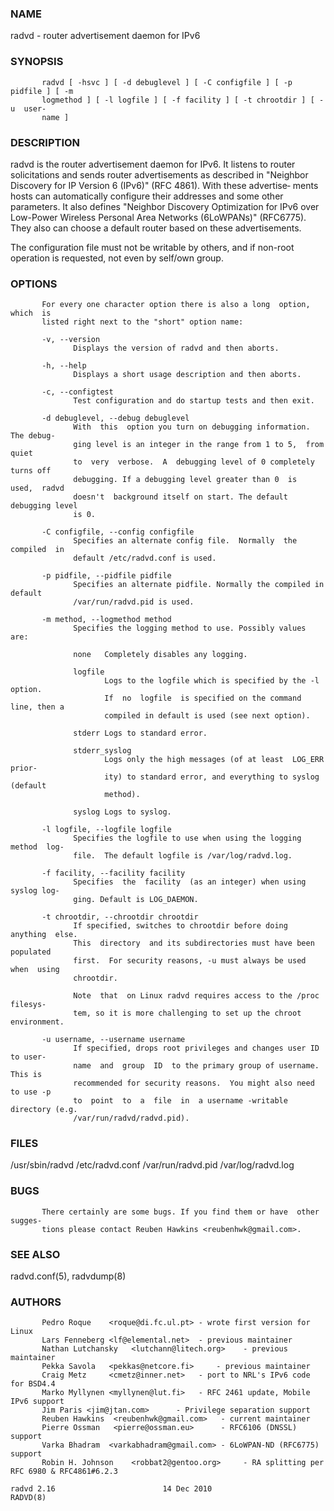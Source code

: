 ### NAME
radvd - router advertisement daemon for IPv6

### SYNOPSIS
           radvd [ -hsvc ] [ -d debuglevel ] [ -C configfile ] [ -p pidfile ] [ -m
           logmethod ] [ -l logfile ] [ -f facility ] [ -t chrootdir ] [ -u  user‐
           name ]

### DESCRIPTION
radvd is the router advertisement daemon for IPv6. It listens to router
solicitations and sends router advertisements as described in "Neighbor
Discovery  for  IP Version 6 (IPv6)" (RFC 4861).  With these advertise‐
ments hosts can automatically configure their addresses and some  other
parameters.  It  also defines "Neighbor Discovery Optimization for IPv6
over Low-Power Wireless Personal Area Networks  (6LoWPANs)"  (RFC6775).
They also can choose a default router based on these advertisements.

The  configuration file must not be writable by others, and if non-root
operation is requested, not even by self/own group.

### OPTIONS
           For every one character option there is also a long  option,  which  is
           listed right next to the "short" option name:
    
           -v, --version
                  Displays the version of radvd and then aborts.
    
           -h, --help
                  Displays a short usage description and then aborts.
    
           -c, --configtest
                  Test configuration and do startup tests and then exit.
    
           -d debuglevel, --debug debuglevel
                  With  this  option you turn on debugging information. The debug‐
                  ging level is an integer in the range from 1 to 5,  from   quiet
                  to  very  verbose.  A  debugging level of 0 completely turns off
                  debugging. If a debugging level greater than 0  is  used,  radvd
                  doesn't  background itself on start. The default debugging level
                  is 0.
    
           -C configfile, --config configfile
                  Specifies an alternate config file.  Normally  the  compiled  in
                  default /etc/radvd.conf is used.
    
           -p pidfile, --pidfile pidfile
                  Specifies an alternate pidfile. Normally the compiled in default
                  /var/run/radvd.pid is used.
    
           -m method, --logmethod method
                  Specifies the logging method to use. Possibly values are:
    
                  none   Completely disables any logging.
    
                  logfile
                         Logs to the logfile which is specified by the -l  option.
                         If  no  logfile  is specified on the command line, then a
                         compiled in default is used (see next option).
    
                  stderr Logs to standard error.
    
                  stderr_syslog
                         Logs only the high messages (of at least  LOG_ERR  prior‐
                         ity) to standard error, and everything to syslog (default
                         method).
    
                  syslog Logs to syslog.
    
           -l logfile, --logfile logfile
                  Specifies the logfile to use when using the logging method  log‐
                  file.  The default logfile is /var/log/radvd.log.
    
           -f facility, --facility facility
                  Specifies  the  facility  (as an integer) when using syslog log‐
                  ging. Default is LOG_DAEMON.
    
           -t chrootdir, --chrootdir chrootdir
                  If specified, switches to chrootdir before doing anything  else.
                  This  directory  and its subdirectories must have been populated
                  first.  For security reasons, -u must always be used when  using
                  chrootdir.
    
                  Note  that  on Linux radvd requires access to the /proc filesys‐
                  tem, so it is more challenging to set up the chroot environment.
    
           -u username, --username username
                  If specified, drops root privileges and changes user ID to user‐
                  name  and  group  ID  to the primary group of username.  This is
                  recommended for security reasons.  You might also need to use -p
                  to  point  to  a  file  in  a username -writable directory (e.g.
                  /var/run/radvd/radvd.pid).

### FILES
/usr/sbin/radvd
/etc/radvd.conf
/var/run/radvd.pid
/var/log/radvd.log

### BUGS
           There certainly are some bugs. If you find them or have  other  sugges‐
           tions please contact Reuben Hawkins <reubenhwk@gmail.com>.

### SEE ALSO
radvd.conf(5), radvdump(8)

### AUTHORS
           Pedro Roque    <roque@di.fc.ul.pt> - wrote first version for Linux
           Lars Fenneberg <lf@elemental.net>  - previous maintainer
           Nathan Lutchansky   <lutchann@litech.org>    - previous maintainer
           Pekka Savola   <pekkas@netcore.fi>     - previous maintainer
           Craig Metz     <cmetz@inner.net>   - port to NRL's IPv6 code for BSD4.4
           Marko Myllynen <myllynen@lut.fi>   - RFC 2461 update, Mobile IPv6 support
           Jim Paris <jim@jtan.com>      - Privilege separation support
           Reuben Hawkins  <reubenhwk@gmail.com>   - current maintainer
           Pierre Ossman   <pierre@ossman.eu>      - RFC6106 (DNSSL) support
           Varka Bhadram  <varkabhadram@gmail.com> - 6LoWPAN-ND (RFC6775) support
           Robin H. Johnson    <robbat2@gentoo.org>     - RA splitting per RFC 6980 & RFC4861#6.2.3
    
    radvd 2.16                        14 Dec 2010                         RADVD(8)

